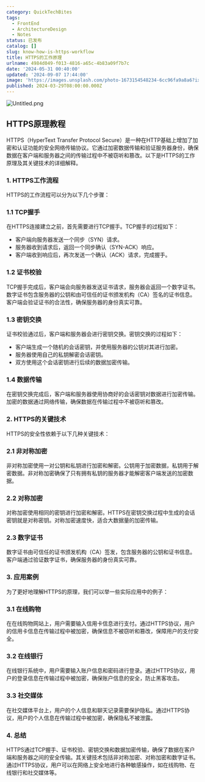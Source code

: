 ```yaml
---
category: QuickTechBites
tags:
  - FrontEnd
  - ArchitectureDesign
  - Notes
status: 已发布
catalog: []
slug: know-how-is-https-workflow
title: HTTPS的工作原理
urlname: 4984d049-f013-4816-a65c-4b83a09f7b7c
date: '2024-05-31 00:40:00'
updated: '2024-09-07 17:44:00'
image: 'https://images.unsplash.com/photo-1673154548234-6cc96fa9a8a6?ixlib=rb-4.0.3&q=85&fm=jpg&crop=entropy&cs=srgb'
published: 2024-03-29T08:00:00.000Z
---
```


![Untitled.png](https://prod-files-secure.s3.us-west-2.amazonaws.com/5d24fe63-e567-4804-86f9-9fdc62e13082/2950c759-0255-4c0a-becc-122aae8c82c0/Untitled.png?X-Amz-Algorithm=AWS4-HMAC-SHA256&X-Amz-Content-Sha256=UNSIGNED-PAYLOAD&X-Amz-Credential=ASIAZI2LB466XU5OLL5Z%2F20250222%2Fus-west-2%2Fs3%2Faws4_request&X-Amz-Date=20250222T053444Z&X-Amz-Expires=3600&X-Amz-Security-Token=IQoJb3JpZ2luX2VjEL3%2F%2F%2F%2F%2F%2F%2F%2F%2F%2FwEaCXVzLXdlc3QtMiJGMEQCICV%2FohfeCH8snaVKRHKjstMSt3SNZFRhVmaOu87Ofws8AiB52xDv%2BlkdgPwk%2BEVpcHtFdQwnTjGgBBkiBh4auc9q5SqIBAjm%2F%2F%2F%2F%2F%2F%2F%2F%2F%2F8BEAAaDDYzNzQyMzE4MzgwNSIMa1UeAgDdA17z1udmKtwDMNQVi9w715sEwMt%2FV0CXKMmPbGFfHbKcqAUWpBtx4njWr6IKk5nZ%2FtQv5Qp0h2sxtcjPrS4CAVnwFFyq7Y5E98FErt8nIZmQe%2FztZmDzHfP83f9kl3CbJ3fZAu7swf6SXabRIbfQwZthtpe4d24JRitgQUr%2BER%2F6r6IA6HRxLeqP9Z1H4FrB7pXfLmaviJFff%2F%2FnlyIeZPl79Mhs5qu6g%2B%2FaZh%2Fyim72M8lD7MpIHpRwvDDjnwbg3aAV6iWh4%2FC2%2BC19XeRguSMz1k0VuNxV0bibG%2FqTpyaZq5BPdS0D%2FNA51PVsr7eR1wFF7%2B14H2XaQdMiMeQ4mEb1rbSPw9FPIECwiQYFpDTfKjLI6dcMfgaV63lfCPxTct2mQz5c11QK71G5OwOeWdjOuxZ3zCYJUVllo7lhFksyr1rJsmcnLYAyGdAida%2Fp4dtfUD60LFywRwffPDxiOb4MkKXubVg1MyrveTRvceZ9AdEL252s9KteWvyLJN0vbL4XK18t2xdMJZkODsYZTi3vV6lYmO2nPi81bm%2BS%2BXznx17IDU40pq%2F7IB5bn3U6VYfm0BstOzEiy%2FvINZ5qke4Co9o9Y238ZEqnT0It4kW0uYlcr7QXgBIhdeiMd2guCKBwLwwwr6jlvQY6pgHEadmxawrBaPX3%2Ft4ujEjPI%2FhBwGh2olSQQ6AQUkmV61nd5cOhvBdL6R%2BTRQab4CmPOFtDyMVnGJ0BaKmxQ4Htgf1a1zqTaNQVsGOu9%2FvFmEGnZ8IXDpXiqOiPmOUiF9YjhQv%2FvT4EuYtU7GGpce%2BlVQvSJV1HqoAsY8210VXKXZDvNIIRqhLEAL%2FnqAJxXeSQtvcEziDEh4vcSBxoIS7%2F4huj1BGA&X-Amz-Signature=ee0b9533f014f8cfa74384b2d7aea41f0fb0ea5e2d7767376e7a2172cc6254ab&X-Amz-SignedHeaders=host&x-id=GetObject)


## HTTPS原理教程


HTTPS（HyperText Transfer Protocol Secure）是一种在HTTP基础上增加了加密和认证功能的安全网络传输协议。它通过加密数据传输和验证服务器身份，确保数据在客户端和服务器之间的传输过程中不被窃听和篡改。以下是HTTPS的工作原理及其关键技术的详细解释。


### 1. HTTPS工作流程


HTTPS的工作流程可以分为以下几个步骤：


### 1.1 TCP握手


在HTTPS连接建立之前，首先需要进行TCP握手。TCP握手的过程如下：

- 客户端向服务器发送一个同步（SYN）请求。
- 服务器收到请求后，返回一个同步确认（SYN-ACK）响应。
- 客户端收到响应后，再次发送一个确认（ACK）请求，完成握手。

### 1.2 证书校验


TCP握手完成后，客户端会向服务器发送证书请求，服务器会返回一个数字证书。数字证书包含服务器的公钥和由可信任的证书颁发机构（CA）签名的证书信息。客户端会验证证书的合法性，确保服务器的身份真实可靠。


### 1.3 密钥交换


证书校验通过后，客户端和服务器会进行密钥交换。密钥交换的过程如下：

- 客户端生成一个随机的会话密钥，并使用服务器的公钥对其进行加密。
- 服务器使用自己的私钥解密会话密钥。
- 双方使用这个会话密钥进行后续的数据加密传输。

### 1.4 数据传输


在密钥交换完成后，客户端和服务器使用协商好的会话密钥对数据进行加密传输。加密的数据通过网络传输，确保数据在传输过程中不被窃听和篡改。


### 2. HTTPS的关键技术


HTTPS的安全性依赖于以下几种关键技术：


### 2.1 非对称加密


非对称加密使用一对公钥和私钥进行加密和解密。公钥用于加密数据，私钥用于解密数据。非对称加密确保了只有拥有私钥的服务器才能解密客户端发送的加密数据。


### 2.2 对称加密


对称加密使用相同的密钥进行加密和解密。HTTPS在密钥交换过程中生成的会话密钥就是对称密钥。对称加密速度快，适合大数据量的加密传输。


### 2.3 数字证书


数字证书由可信任的证书颁发机构（CA）签发，包含服务器的公钥和证书信息。客户端通过验证数字证书，确保服务器的身份真实可靠。


### 3. 应用案例


为了更好地理解HTTPS的原理，我们可以举一些实际应用中的例子：


### 3.1 在线购物


在在线购物网站上，用户需要输入信用卡信息进行支付。通过HTTPS协议，用户的信用卡信息在传输过程中被加密，确保信息不被窃听和篡改，保障用户的支付安全。


### 3.2 在线银行


在线银行系统中，用户需要输入账户信息和密码进行登录。通过HTTPS协议，用户的登录信息在传输过程中被加密，确保账户信息的安全，防止黑客攻击。


### 3.3 社交媒体


在社交媒体平台上，用户的个人信息和聊天记录需要保护隐私。通过HTTPS协议，用户的个人信息在传输过程中被加密，确保隐私不被泄露。


### 4. 总结


HTTPS通过TCP握手、证书校验、密钥交换和数据加密传输，确保了数据在客户端和服务器之间的安全传输。其关键技术包括非对称加密、对称加密和数字证书。通过HTTPS协议，用户可以在网络上安全地进行各种敏感操作，如在线购物、在线银行和社交媒体等。

